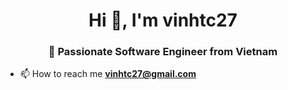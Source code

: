 <h1 align="center">Hi 👋, I'm vinhtc27 </h1>
<h3 align="center">🌟 Passionate Software Engineer from Vietnam</h3>

- 📫 How to reach me **vinhtc27@gmail.com**


